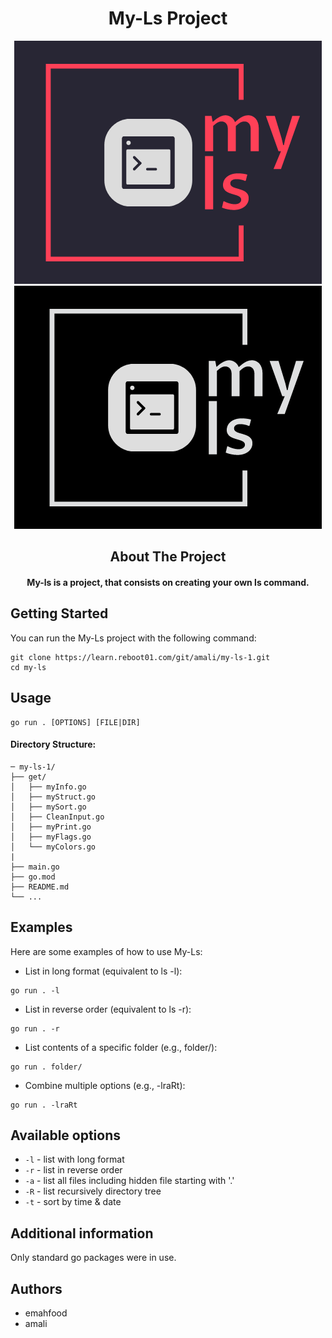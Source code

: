 <h1 align="center">My-Ls Project</h1>


<p align="center">
    <img src="logo1.png" alt="My-Ls Logo" />
    <img src="myLsLogo.png" alt="My-Ls Logo" />
</p>

<h2 align="center">About The Project</h2>
<h4 align="center">My-ls is a project, that consists on creating your own ls command.
</h4>


## Getting Started
You can run the My-Ls project with the following command:
```console
git clone https://learn.reboot01.com/git/amali/my-ls-1.git
cd my-ls
```

## Usage
```
go run . [OPTIONS] [FILE|DIR]
```
#### Directory Structure:
```console
─ my-ls-1/
├── get/
│   ├── myInfo.go
│   ├── myStruct.go
│   ├── mySort.go
│   ├── CleanInput.go  
│   ├── myPrint.go
│   ├── myFlags.go
│   └── myColors.go
|
├── main.go
├── go.mod
├── README.md
└── ...
```
## Examples
Here are some examples of how to use My-Ls:

- List in long format (equivalent to ls -l):
```
go run . -l 
```
- List in reverse order (equivalent to ls -r):
```
go run . -r 
```
- List contents of a specific folder (e.g., folder/):
```
go run . folder/

```
- Combine multiple options (e.g., -lraRt):
```
go run . -lraRt
```

## Available options

* <code>-l</code> - list with long format
* <code>-r</code> - list in reverse order
* <code>-a</code> - list all files including hidden file starting with '.'
* <code>-R</code> - list recursively directory tree
* <code>-t</code> - sort by time & date

## Additional information

Only standard go packages were in use.

## Authors

- emahfood
- amali

